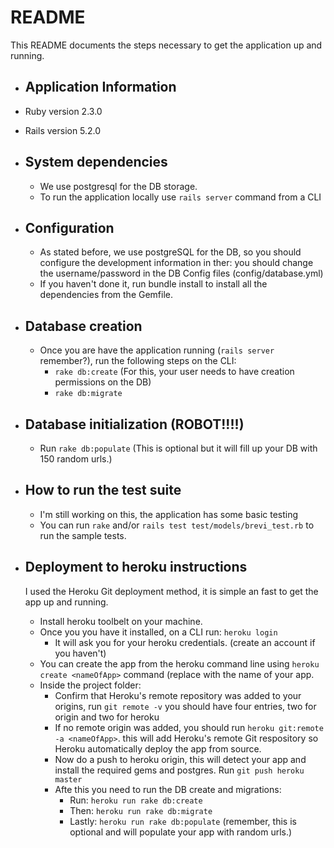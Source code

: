# README

This README documents the steps necessary to get the application up and running.

* Application Information
    -
* Ruby version 2.3.0
* Rails version 5.2.0

* System dependencies
    - 
    - We use postgresql for the DB storage.
    - To run the application locally use `rails server` command from a CLI

* Configuration
    -
    - As stated before, we use postgreSQL for the DB, so you should configure the development information in ther: you should change the username/password in the DB Config files (config/database.yml)
    - If you haven't done it, run bundle install to install all the dependencies from the Gemfile.

* Database creation
    -
    - Once you are have the application running (`rails server` remember?), run the following steps on the CLI:
        * `rake db:create` (For this, your user needs to have creation permissions on the DB)
        * `rake db:migrate` 

* Database initialization (ROBOT!!!!)
    -
    - Run `rake db:populate` (This is optional but it will fill up your DB with 150 random urls.)

* How to run the test suite
    -
    - I'm still working on this, the application has some basic testing
    - You can run `rake` and/or `rails test test/models/brevi_test.rb` to run the sample tests.


* Deployment to heroku instructions
    -
    I used the Heroku Git deployment method, it is simple an fast to get the app up and running.
    
    - Install heroku toolbelt on your machine.
    - Once you you have it installed, on a CLI run: `heroku login`
        - It will ask you for your heroku credentials. (create an account if you haven't)
    - You can create the app from the heroku command line using `heroku create <nameOfApp>` command (replace <nameOfApp> with the name of your app.
    - Inside the project folder:
        - Confirm that Heroku's remote repository was added to your origins, run `git remote -v` you should have four entries, two for origin and two for heroku
        - If no remote origin was added, you should run `heroku git:remote -a <nameOfApp>`. this will add Heroku's remote Git respository so Heroku automatically deploy the app from source.
        - Now do a push to heroku origin, this will detect your app and install the required gems and postgres. Run `git push heroku master`
        - Afte this you need to run the DB create and migrations:
            - Run: `heroku run rake db:create`
            - Then: `heroku run rake db:migrate`
            - Lastly: `heroku run rake db:populate` (remember, this is optional and will populate your app with random urls.)
            